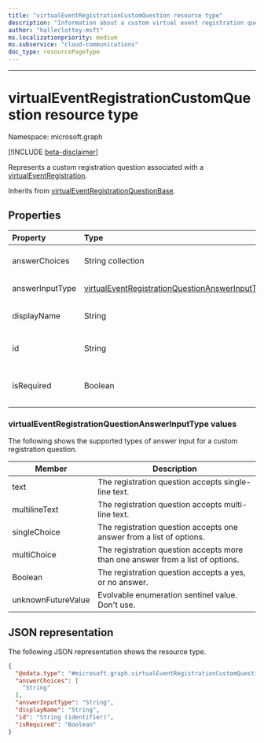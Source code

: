 ```yaml
---
title: "virtualEventRegistrationCustomQuestion resource type"
description: "Information about a custom virtual event registration question."
author: "halleclottey-msft"
ms.localizationpriority: medium
ms.subservice: "cloud-communications"
doc_type: resourcePageType
---
```

---

# virtualEventRegistrationCustomQuestion resource type

Namespace: microsoft.graph

[!INCLUDE [beta-disclaimer](../../includes/beta-disclaimer.md)]

Represents a custom registration question associated with a [virtualEventRegistration](../resources/virtualeventregistration.md).

Inherits from [virtualEventRegistrationQuestionBase](../resources/virtualeventregistrationquestionbase.md).

## Properties

|Property|Type|Description|
|:---|:---|:---|
|answerChoices|String collection|Answer choices when **answerInputType** is `singleChoice` or `multiChoice`. |
|answerInputType|[virtualEventRegistrationQuestionAnswerInputType](#virtualeventregistrationquestionanswerinputtype-values)|Input type of the registration question answer.|
|displayName|String|Display name of the registration question. Inherited from [virtualEventRegistrationQuestionBase](../resources/virtualeventregistrationquestionbase.md).|
|id|String|Unique identifier of the registration question. Inherited from [virtualEventRegistrationQuestionBase](../resources/virtualeventregistrationquestionbase.md).|
|isRequired|Boolean| Indicates whether an answer to the question is required. The default value is `false`. Inherited from [virtualEventRegistrationQuestionBase](../resources/virtualeventregistrationquestionbase.md).|

### virtualEventRegistrationQuestionAnswerInputType values

The following shows the supported types of answer input for a custom registration question.

| Member | Description |
| ----- | ----------- |
| text | The registration question accepts single-line text. |
| multilineText | The registration question accepts multi-line text. |
| singleChoice | The registration question accepts one answer from a list of options. |
| multiChoice | The registration question accepts more than one answer from a list of options. |
| Boolean | The registration question accepts a yes, or no answer. |
| unknownFutureValue | Evolvable enumeration sentinel value. Don't use. |

## JSON representation

The following JSON representation shows the resource type.
<!-- {
  "blockType": "resource",
  "keyProperty": "id",
  "@odata.type": "microsoft.graph.virtualEventRegistrationCustomQuestion",
  "baseType": "microsoft.graph.virtualEventRegistrationQuestionBase",
  "openType": false
}
-->
``` json
{
  "@odata.type": "#microsoft.graph.virtualEventRegistrationCustomQuestion",
  "answerChoices": [
    "String"
  ],
  "answerInputType": "String",
  "displayName": "String",
  "id": "String (identifier)",
  "isRequired": "Boolean"
}
```
